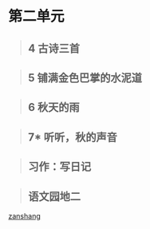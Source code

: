 # 第二单元

<Ebook grade="xxyw3a" :pages="13" :paged="13" ></Ebook> 


> ## 4 古诗三首

<Ebook grade="xxyw3a" :pages="14" :paged="15" ></Ebook> 


> ## 5 铺满金色巴掌的水泥道

<Ebook grade="xxyw3a" :pages="16" :paged="18" ></Ebook> 


> ## 6 秋天的雨

<Ebook grade="xxyw3a" :pages="19" :paged="21" ></Ebook> 


> ## 7* 听听，秋的声音

<Ebook grade="xxyw3a" :pages="22" :paged="23" ></Ebook> 


> ## 习作：写日记

<Ebook grade="xxyw3a" :pages="24" :paged="24" ></Ebook> 


> ## 语文园地二

<Ebook grade="xxyw3a" :pages="25" :paged="26" ></Ebook> 


[zanshang](../res/zanshang.md ':include')
